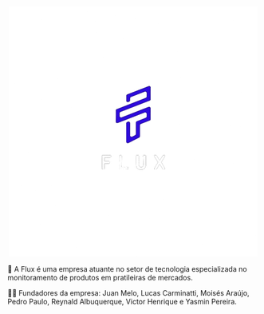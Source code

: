 <div align="center"> <img src="/flux-semfundoPreta.png" with="100%"> </div>


<p>🛒 A Flux é uma empresa atuante no setor de tecnologia especializada no monitoramento de produtos em pratileiras de mercados.</p>
<p>🙋‍♀ Fundadores da empresa: Juan Melo, Lucas Carminatti, Moisés Araújo, Pedro Paulo, Reynald Albuquerque, Victor Henrique e Yasmin Pereira.</p>

